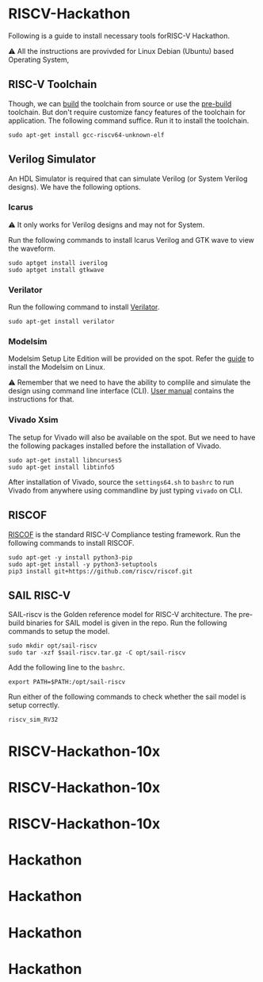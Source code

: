 


# RISCV-Hackathon
Following is a guide to install necessary tools forRISC-V Hackathon. 

:warning: All the instructions are provivded for Linux Debian (Ubuntu) based Operating System,

## RISC-V Toolchain
Though, we can [build](https://github.com/riscv-collab/riscv-gnu-toolchain) the toolchain from source or use the [pre-build](https://github.com/riscv-collab/riscv-gnu-toolchain/releases/tag/2022.10.11) toolchain. But don't require customize fancy features of the toolchain for application. The following command suffice. Run it to install the toolchain.

    sudo apt-get install gcc-riscv64-unknown-elf

## Verilog Simulator
An HDL Simulator is required that can simulate Verilog (or System Verilog designs). We have the following options.

### Icarus
:warning: It only works for Verilog designs and may not for System.

Run the following commands to install Icarus Verilog and GTK wave to view the waveform.

    sudo apt­get install iverilog
    sudo apt­get install gtkwave

### Verilator
Run the following command to install [Verilator](https://verilator.org/guide/latest/).

    sudo apt-get install verilator

### Modelsim
Modelsim Setup Lite Edition will be provided on the spot. Refer the [guide](https://profile.iiita.ac.in/bibhas.ghoshal/COA_2020/Lab/ModelSim%20Linux%20installation.html) to install the Modelsim on Linux. 

:warning: Remember that we need to have the ability to complile and simulate the design using command line interface (CLI). [User manual](https://www.microsemi.com/document-portal/doc_view/131619-modelsim-user) contains the instructions for that.

### Vivado Xsim
The setup for Vivado will also be available on the spot. But we need to have the following packages installed before the installation of Vivado.

    sudo apt-get install libncurses5
    sudo apt-get install libtinfo5

After installation of Vivado, source the `settings64.sh` to `bashrc` to run Vivado from anywhere using commandline by just typing `vivado` on CLI.

## RISCOF

[RISCOF](https://riscof.readthedocs.io/en/stable/) is the standard RISC-V Compliance testing framework. Run the following commands to install RISCOF.

    sudo apt-get -y install python3-pip
    sudo apt-get install -y python3-setuptools
    pip3 install git+https://github.com/riscv/riscof.git

## SAIL RISC-V

SAIL-riscv is the Golden reference model for RISC-V architecture. The pre-build binaries for SAIL model is given in the repo. Run the following commands to setup the model.

    sudo mkdir opt/sail-riscv
    sudo tar -xzf $sail-riscv.tar.gz -C opt/sail-riscv

Add the following line to the `bashrc`.

    export PATH=$PATH:/opt/sail-riscv

Run either of the following commands to check whether the sail model is setup correctly.

    riscv_sim_RV32
# RISCV-Hackathon-10x
# RISCV-Hackathon-10x
# RISCV-Hackathon-10x
# Hackathon
# Hackathon
# Hackathon
# Hackathon
